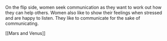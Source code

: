 On the flip side, women seek communication as they want to work out how they can help others. Women also like to show their feelings when stressed and are happy to listen. They like to communicate for the sake of communicating.

[[Mars and Venus]]
